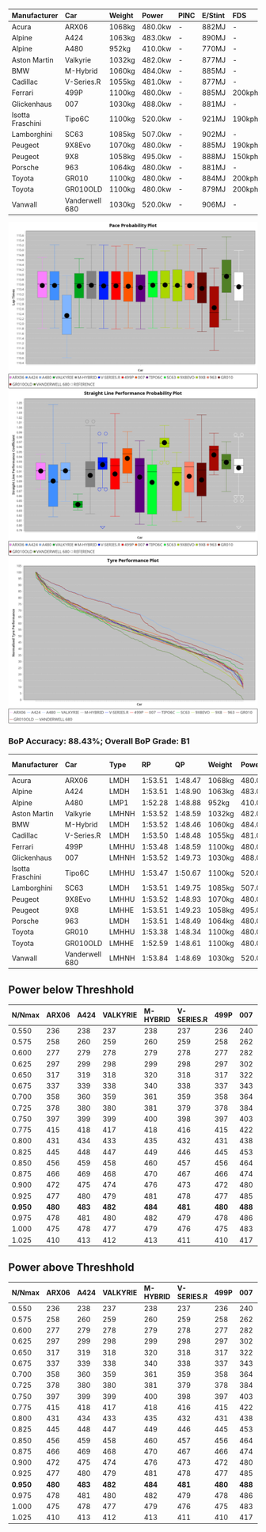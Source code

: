 | Manufacturer     | Car            | Weight | Power   | PINC    | E/Stint | FDS     |
|:-|:-|:-|:-|:-|:-|:-|
| Acura            | ARX06          | 1068kg | 480.0kw |    -    | 882MJ   |    -    |
| Alpine           | A424           | 1063kg | 483.0kw |    -    | 890MJ   |    -    |
| Alpine           | A480           | 952kg  | 410.0kw |    -    | 770MJ   |    -    |
| Aston Martin     | Valkyrie       | 1032kg | 482.0kw |    -    | 877MJ   |    -    |
| BMW              | M-Hybrid       | 1060kg | 484.0kw |    -    | 885MJ   |    -    |
| Cadillac         | V-Series.R     | 1055kg | 481.0kw |    -    | 877MJ   |    -    |
| Ferrari          | 499P           | 1100kg | 480.0kw |    -    | 885MJ   | 200kph  |
| Glickenhaus      | 007            | 1030kg | 488.0kw |    -    | 881MJ   |    -    |
| Isotta Fraschini | Tipo6C         | 1100kg | 520.0kw |    -    | 921MJ   | 190kph  |
| Lamborghini      | SC63           | 1085kg | 507.0kw |    -    | 902MJ   |    -    |
| Peugeot          | 9X8Evo         | 1070kg | 480.0kw |    -    | 885MJ   | 190kph  |
| Peugeot          | 9X8            | 1058kg | 495.0kw |    -    | 888MJ   | 150kph  |
| Porsche          | 963            | 1064kg | 480.0kw |    -    | 881MJ   |    -    |
| Toyota           | GR010          | 1100kg | 480.0kw |    -    | 884MJ   | 200kph  |
| Toyota           | GR010OLD       | 1100kg | 480.0kw |    -    | 879MJ   | 200kph  |
| Vanwall          | Vanderwell 680 | 1030kg | 520.0kw |    -    | 906MJ   |    -    |

![PACECHART](./IMG/AUTO.png)
![STRAIGHTLINEPERFORMANCECHART](./IMG/AUTO_sp.png)
![TYREPERFORMANCECHART](./IMG/AUTO_tw.png)

### BoP Accuracy: 88.43%; Overall BoP Grade: B1
| Manufacturer     | Car            | Type  | RP      | QP      | Weight | Power¹  | Threshhold | PINC    | Power²   | E/Stint | AVG Vmax  | FDS     | RDLC | L/Stint | BOP-Grade | Model Accuracy | Model Points | Match%  | SimDiff |
|:-|:-|:-|:-|:-|:-|:-|:-|:-|:-|:-|:-|:-|:-|:-|:-|:-|:-|:-|:-|
| Acura            | ARX06          | LMDH  | 1:53.51 | 1:48.47 | 1068kg | 480.0kw | 0.0kph     |    -    | 480.00kw |  882MJ  | 274.03kph |    -    | 1.00 | 34      | +B1       | 100.00%        | 996          | 89.45%  | #       |
| Alpine           | A424           | LMDH  | 1:53.51 | 1:48.90 | 1063kg | 483.0kw | 0.0kph     |    -    | 483.00kw |  890MJ  | 271.47kph |    -    | 1.01 | 34      | +A2       | 98.94%         | 2047         | 93.04%  | #       |
| Alpine           | A480           | LMP1  | 1:52.28 | 1:48.88 |  952kg | 410.0kw | 0.0kph     |    -    | 410.00kw |  770MJ  | 273.65kph |    -    | 0.98 | 32      | -E2       | 92.36%         | 1643         | 52.25%  | -0.23   |
| Aston Martin     | Valkyrie       | LMHNH | 1:53.52 | 1:48.59 | 1032kg | 482.0kw | 0.0kph     |    -    | 482.00kw |  877MJ  | 265.38kph |    -    | 1.06 | 34      | +C2       | 100.00%        | 247          | 71.80%  | #       |
| BMW              | M-Hybrid       | LMDH  | 1:53.52 | 1:48.46 | 1060kg | 484.0kw | 0.0kph     |    -    | 484.00kw |  885MJ  | 274.31kph |    -    | 1.01 | 34      | ~A1       | 98.84%         | 3070         | 100.00% | #       |
| Cadillac         | V-Series.R     | LMDH  | 1:53.50 | 1:48.48 | 1055kg | 481.0kw | 0.0kph     |    -    | 481.00kw |  877MJ  | 275.69kph |    -    | 1.01 | 34      | +A2       | 98.94%         | 5427         | 90.51%  | #       |
| Ferrari          | 499P           | LMHHU | 1:53.48 | 1:48.59 | 1100kg | 480.0kw | 0.0kph     |    -    | 480.00kw |  885MJ  | 271.83kph | 200kph  | 1.01 | 34      | ~A1       | 100.00%        | 6554         | 100.00% | #       |
| Glickenhaus      | 007            | LMHNH | 1:53.52 | 1:49.73 | 1030kg | 488.0kw | 0.0kph     |    -    | 488.00kw |  881MJ  | 280.53kph |    -    | 0.97 | 34      | +A2       | 93.90%         | 2170         | 93.01%  | #       |
| Isotta Fraschini | Tipo6C         | LMHHU | 1:53.47 | 1:50.67 | 1100kg | 520.0kw | 0.0kph     |    -    | 520.00kw |  921MJ  | 274.65kph | 190kph  | 1.02 | 34      | +C2       | 97.73%         | 129          | 73.63%  | #       |
| Lamborghini      | SC63           | LMDH  | 1:53.51 | 1:49.75 | 1085kg | 507.0kw | 0.0kph     |    -    | 507.00kw |  902MJ  | 272.44kph |    -    | 1.02 | 34      | ~A1       | 100.00%        | 784          | 96.00%  | #       |
| Peugeot          | 9X8Evo         | LMHHU | 1:53.52 | 1:48.93 | 1070kg | 480.0kw | 0.0kph     |    -    | 480.00kw |  885MJ  | 283.56kph | 190kph  | 0.98 | 34      | ~A1       | 100.00%        | 1457         | 98.27%  | #       |
| Peugeot          | 9X8            | LMHHE | 1:53.51 | 1:49.23 | 1058kg | 495.0kw | 0.0kph     |    -    | 495.00kw |  888MJ  | 272.14kph | 150kph  | 1.02 | 34      | ~A1       | 99.16%         | 4816         | 100.00% | +1.61   |
| Porsche          | 963            | LMDH  | 1:53.51 | 1:48.49 | 1064kg | 480.0kw | 0.0kph     |    -    | 480.00kw |  881MJ  | 272.62kph |    -    | 1.01 | 34      | ~A1       | 99.91%         | 14205        | 100.00% | #       |
| Toyota           | GR010          | LMHHU | 1:53.38 | 1:48.34 | 1100kg | 480.0kw | 0.0kph     |    -    | 480.00kw |  884MJ  | 269.86kph | 200kph  | 1.01 | 34      | ~A1       | 99.73%         | 4795         | 100.00% | #       |
| Toyota           | GR010OLD       | LMHHE | 1:52.59 | 1:48.61 | 1100kg | 480.0kw | 0.0kph     |    -    | 480.00kw |  879MJ  | 277.44kph | 200kph  | 1.00 | 34      | -D1       | 94.52%         | 690          | 66.49%  | +2.02   |
| Vanwall          | Vanderwell 680 | LMHNH | 1:53.84 | 1:48.69 | 1030kg | 520.0kw | 0.0kph     |    -    | 520.00kw |  906MJ  | 282.50kph |    -    | 1.02 | 34      | +A2       | 95.37%         | 639          | 90.35%  | +1.95   |

## Power below Threshhold
| N/Nmax    | ARX06   | A424    | VALKYRIE | M-HYBRID | V-SERIES.R | 499P    | 007     | TIPO6C  | SC63    | 9X8EVO  | 9X8     | 963     | GR010   | GR010OLD | VANDERWELL 680 | ​     | RPM      | A480    |
|:-|:-|:-|:-|:-|:-|:-|:-|:-|:-|:-|:-|:-|:-|:-|:-|:-|:-|:-|
|  0.550    |  236    |  238    |  237     |  238     |  237       |  236    |  240    |  256    |  250    |  236    |  244    |  236    |  236    |  236     |  256           |  ​    |   --     |   -     |
|  0.575    |  258    |  260    |  259     |  260     |  259       |  258    |  262    |  279    |  273    |  258    |  266    |  258    |  258    |  258     |  279           |  ​    |   --     |   -     |
|  0.600    |  277    |  279    |  278     |  279     |  278       |  277    |  282    |  300    |  293    |  277    |  286    |  277    |  277    |  277     |  300           |  ​    |   --     |   -     |
|  0.625    |  297    |  299    |  298     |  299     |  298       |  297    |  302    |  322    |  314    |  297    |  306    |  297    |  297    |  297     |  322           |  ​    |   --     |   -     |
|  0.650    |  317    |  319    |  318     |  320     |  318       |  317    |  322    |  343    |  335    |  317    |  327    |  317    |  317    |  317     |  343           |  ​    |   --     |   -     |
|  0.675    |  337    |  339    |  338     |  340     |  338       |  337    |  343    |  365    |  356    |  337    |  348    |  337    |  337    |  337     |  365           |  ​    |   --     |   -     |
|  0.700    |  358    |  360    |  359     |  361     |  359       |  358    |  364    |  387    |  377    |  358    |  369    |  358    |  358    |  358     |  387           |  ​    |   --     |   -     |
|  0.725    |  378    |  380    |  380     |  381     |  379       |  378    |  384    |  409    |  399    |  378    |  389    |  378    |  378    |  378     |  409           |  ​    |   --     |   -     |
|  0.750    |  397    |  399    |  399     |  400     |  398       |  397    |  403    |  430    |  419    |  397    |  409    |  397    |  397    |  397     |  430           |  ​    |   --     |   -     |
|  0.775    |  415    |  418    |  417     |  418     |  416       |  415    |  422    |  449    |  438    |  415    |  428    |  415    |  415    |  415     |  449           |  ​    |  5000    |  241    |
|  0.800    |  431    |  434    |  433     |  435     |  432       |  431    |  438    |  467    |  455    |  431    |  445    |  431    |  431    |  431     |  467           |  ​    |  5500    |  284    |
|  0.825    |  445    |  448    |  447     |  449     |  446       |  445    |  453    |  482    |  470    |  445    |  459    |  445    |  445    |  445     |  482           |  ​    |  6000    |  318    |
|  0.850    |  456    |  459    |  458     |  460     |  457       |  456    |  464    |  494    |  482    |  456    |  470    |  456    |  456    |  456     |  494           |  ​    |  6500    |  359    |
|  0.875    |  466    |  469    |  468     |  470     |  467       |  466    |  474    |  505    |  492    |  466    |  480    |  466    |  466    |  466     |  505           |  ​    |  7000    |  401    |
|  0.900    |  472    |  475    |  474     |  476     |  473       |  472    |  480    |  512    |  499    |  472    |  487    |  472    |  472    |  472     |  512           |  ​    |  7500    |  411    |
|  0.925    |  477    |  480    |  479     |  481     |  478       |  477    |  485    |  517    |  504    |  477    |  492    |  477    |  477    |  477     |  517           |  ​    |  8000    |  407    |
| **0.950** | **480** | **483** | **482**  | **484**  | **481**    | **480** | **488** | **520** | **507** | **480** | **495** | **480** | **480** | **480**  | **520**        | **​** | **8500** | **410** |
|  0.975    |  478    |  481    |  480     |  482     |  479       |  478    |  486    |  518    |  505    |  478    |  493    |  478    |  478    |  478     |  518           |  ​    |  9000    |  205    |
|  1.000    |  475    |  478    |  477     |  479     |  476       |  475    |  483    |  514    |  502    |  475    |  490    |  475    |  475    |  475     |  514           |  ​    |   --     |   -     |
|  1.025    |  410    |  413    |  412     |  413     |  411       |  410    |  417    |  444    |  433    |  410    |  423    |  410    |  410    |  410     |  444           |  ​    |   --     |   -     |

## Power above Threshhold
| N/Nmax    | ARX06   | A424    | VALKYRIE | M-HYBRID | V-SERIES.R | 499P    | 007     | TIPO6C  | SC63    | 9X8EVO  | 9X8     | 963     | GR010   | GR010OLD | VANDERWELL 680 | ​     | RPM      | A480    |
|:-|:-|:-|:-|:-|:-|:-|:-|:-|:-|:-|:-|:-|:-|:-|:-|:-|:-|:-|
|  0.550    |  236    |  238    |  237     |  238     |  237       |  236    |  240    |  256    |  250    |  236    |  244    |  236    |  236    |  236     |  256           |  ​    |   --     |   -     |
|  0.575    |  258    |  260    |  259     |  260     |  259       |  258    |  262    |  279    |  273    |  258    |  266    |  258    |  258    |  258     |  279           |  ​    |   --     |   -     |
|  0.600    |  277    |  279    |  278     |  279     |  278       |  277    |  282    |  300    |  293    |  277    |  286    |  277    |  277    |  277     |  300           |  ​    |   --     |   -     |
|  0.625    |  297    |  299    |  298     |  299     |  298       |  297    |  302    |  322    |  314    |  297    |  306    |  297    |  297    |  297     |  322           |  ​    |   --     |   -     |
|  0.650    |  317    |  319    |  318     |  320     |  318       |  317    |  322    |  343    |  335    |  317    |  327    |  317    |  317    |  317     |  343           |  ​    |   --     |   -     |
|  0.675    |  337    |  339    |  338     |  340     |  338       |  337    |  343    |  365    |  356    |  337    |  348    |  337    |  337    |  337     |  365           |  ​    |   --     |   -     |
|  0.700    |  358    |  360    |  359     |  361     |  359       |  358    |  364    |  387    |  377    |  358    |  369    |  358    |  358    |  358     |  387           |  ​    |   --     |   -     |
|  0.725    |  378    |  380    |  380     |  381     |  379       |  378    |  384    |  409    |  399    |  378    |  389    |  378    |  378    |  378     |  409           |  ​    |   --     |   -     |
|  0.750    |  397    |  399    |  399     |  400     |  398       |  397    |  403    |  430    |  419    |  397    |  409    |  397    |  397    |  397     |  430           |  ​    |   --     |   -     |
|  0.775    |  415    |  418    |  417     |  418     |  416       |  415    |  422    |  449    |  438    |  415    |  428    |  415    |  415    |  415     |  449           |  ​    |  5000    |  241    |
|  0.800    |  431    |  434    |  433     |  435     |  432       |  431    |  438    |  467    |  455    |  431    |  445    |  431    |  431    |  431     |  467           |  ​    |  5500    |  284    |
|  0.825    |  445    |  448    |  447     |  449     |  446       |  445    |  453    |  482    |  470    |  445    |  459    |  445    |  445    |  445     |  482           |  ​    |  6000    |  318    |
|  0.850    |  456    |  459    |  458     |  460     |  457       |  456    |  464    |  494    |  482    |  456    |  470    |  456    |  456    |  456     |  494           |  ​    |  6500    |  359    |
|  0.875    |  466    |  469    |  468     |  470     |  467       |  466    |  474    |  505    |  492    |  466    |  480    |  466    |  466    |  466     |  505           |  ​    |  7000    |  401    |
|  0.900    |  472    |  475    |  474     |  476     |  473       |  472    |  480    |  512    |  499    |  472    |  487    |  472    |  472    |  472     |  512           |  ​    |  7500    |  411    |
|  0.925    |  477    |  480    |  479     |  481     |  478       |  477    |  485    |  517    |  504    |  477    |  492    |  477    |  477    |  477     |  517           |  ​    |  8000    |  407    |
| **0.950** | **480** | **483** | **482**  | **484**  | **481**    | **480** | **488** | **520** | **507** | **480** | **495** | **480** | **480** | **480**  | **520**        | **​** | **8500** | **410** |
|  0.975    |  478    |  481    |  480     |  482     |  479       |  478    |  486    |  518    |  505    |  478    |  493    |  478    |  478    |  478     |  518           |  ​    |  9000    |  205    |
|  1.000    |  475    |  478    |  477     |  479     |  476       |  475    |  483    |  514    |  502    |  475    |  490    |  475    |  475    |  475     |  514           |  ​    |   --     |   -     |
|  1.025    |  410    |  413    |  412     |  413     |  411       |  410    |  417    |  444    |  433    |  410    |  423    |  410    |  410    |  410     |  444           |  ​    |   --     |   -     |
